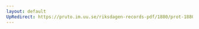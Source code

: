 ```yaml
---
layout: default
UpRedirect: https://pruto.im.uu.se/riksdagen-records-pdf/1880/prot-1880--fk--023/prot-1880--fk--023_045.pdf
---
```

